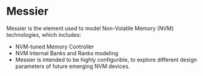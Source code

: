 # Messier

Messier is the element used to model Non-Volatile Memory (NVM)  technologies, which includes:

- NVM-tuned Memory Controller
- NVM Internal Banks and Ranks modeling
- Messier is intended to be highly configurible, to explore different design parameters of future emerging NVM devices.
